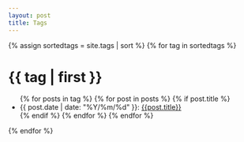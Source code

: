 ```yaml
---
layout: post
title: Tags
---
```

<!-- categories --> 
{% assign sortedtags = site.tags | sort %}
{% for tag in sortedtags %}
<div class="box">
  <a name="{{ tag | first | cgi_escape }}"></a>
  <h1>{{ tag | first }}</h1>
  <ul class="postList"> 
  {% for posts in tag %}
    {% for post in posts %}
      {% if post.title %}
        <li>
          {{ post.date | date: "%Y/%m/%d" }}: <a href="{{ post.url }}">{{post.title}}</a>
        </li>
      {% endif %}
    {% endfor %}
  {% endfor %}
  </ul>
</div>        
{% endfor %}
